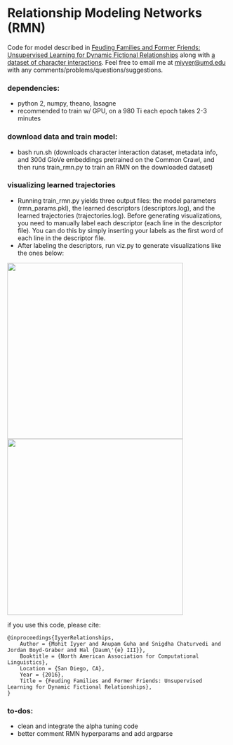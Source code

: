 # Relationship Modeling Networks (RMN)
Code for model described in [Feuding Families and Former Friends: Unsupervised Learning for Dynamic Fictional Relationships](http://cs.umd.edu/~miyyer/pubs/2016_naacl_relationships.pdf) along with [a dataset of character interactions](http://cs.umd.edu/~miyyer/data/relationships.csv.gz). 
Feel free to email me at miyyer@umd.edu with any comments/problems/questions/suggestions.

### dependencies: 
- python 2, numpy, theano, lasagne
- recommended to train w/ GPU, on a 980 Ti each epoch takes 2-3 minutes

### download data and train model:
- bash run.sh (downloads character interaction dataset, metadata info, and 300d GloVe embeddings pretrained on the Common Crawl, and then runs train_rmn.py to train an RMN on the downloaded dataset)

### visualizing learned trajectories
- Running train_rmn.py yields three output files: the model parameters (rmn_params.pkl), the learned descriptors (descriptors.log), and the learned trajectories (trajectories.log). Before generating visualizations, you need to manually label each descriptor (each line in the descriptor file). You can do this by simply inserting your labels as the first word of each line in the descriptor file.
- After labeling the descriptors, run viz.py to generate visualizations like the ones below:
<img src="http://cs.umd.edu/~miyyer/data/ClearAndPresentDanger__Ramirez__Chavez.png" width="400">
<img src="http://cs.umd.edu/~miyyer/data/alcott-little-261__Jo__Beth.png" width="400">

if you use this code, please cite:

	@inproceedings{IyyerRelationships,
		Author = {Mohit Iyyer and Anupam Guha and Snigdha Chaturvedi and Jordan Boyd-Graber and Hal {Daum\'{e} III}},
		Booktitle = {North American Association for Computational Linguistics},
		Location = {San Diego, CA},
		Year = {2016},
		Title = {Feuding Families and Former Friends: Unsupervised Learning for Dynamic Fictional Relationships},
	}

### to-dos: 
- clean and integrate the alpha tuning code
- better comment RMN hyperparams and add argparse 
